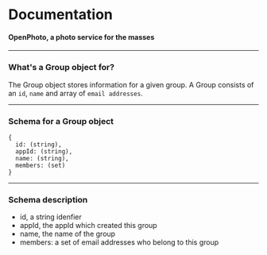 Documentation
=======================
#### OpenPhoto, a photo service for the masses

----------------------------------------

### What's a Group object for?

The Group object stores information for a given group.
A Group consists of an `id`, `name` and array of `email addresses`.

----------------------------------------

### Schema for a Group object

    {
      id: (string),
      appId: (string),
      name: (string),
      members: (set)
    }

----------------------------------------

### Schema description

  * id, a string idenfier
  * appId, the appId which created this group
  * name, the name of the group
  * members: a set of email addresses who belong to this group

[User]: User.markdown
[Photo]: Photo.markdown
[Action]: Action.markdown

